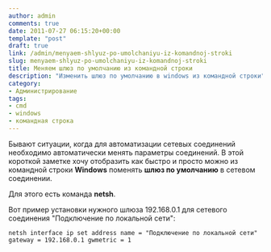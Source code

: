 ```yaml
---
author: admin
comments: true
date: 2011-07-27 06:15:20+00:00
template: "post"
draft: true
link: /admin/menyaem-shlyuz-po-umolchaniyu-iz-komandnoj-stroki
slug: menyaem-shlyuz-po-umolchaniyu-iz-komandnoj-stroki
title: Меняем шлюз по умолчанию из командной строки
description: "Изменить шлюз по умолчанию в windows из командной строки"
category:
- Администрирование
tags:
- cmd
- windows
- командная строка
---
```


Бывают ситуации, когда для автоматизации сетевых соединений необходимо автоматически менять параметры соединений. В этой короткой заметке хочу отобразить как быстро и просто можно из командной строки **Windows** поменять **шлюз по умолчанию** в сетевом соединении.


Для этого есть команда **netsh**.

Вот пример установки нужного шлюза 192.168.0.1 для сетевого соединения "Подключение по локальной сети":

```
netsh interface ip set address name = "Подключение по локальной сети" gateway = 192.168.0.1 gwmetric = 1
```
